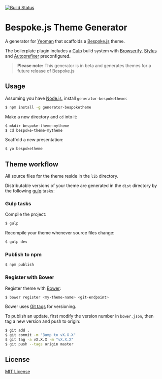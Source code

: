 [![Build Status](https://secure.travis-ci.org/markdalgleish/generator-bespoketheme.png?branch=master)](https://travis-ci.org/markdalgleish/generator-bespoketheme)

# Bespoke.js Theme Generator

A generator for [Yeoman](http://yeoman.io) that scaffolds a [Bespoke.js](http://markdalgleish.com/projects/bespoke.js) theme.

The boilerplate plugin includes a [Gulp](gulpjs.com) build system with [Browserify](http://browserify.org), [Stylus](http://learnboost.github.io/stylus) and [Autoprefixer](https://github.com/ai/autoprefixer) preconfigured.

> **Please note:** This generator is in beta and generates themes for a future release of Bespoke.js

## Usage

Assuming you have [Node.js](http://nodejs.org), install `generator-bespoketheme`:
```bash
$ npm install -g generator-bespoketheme
```

Make a new directory and `cd` into it:
```bash
$ mkdir bespoke-theme-mytheme
$ cd bespoke-theme-mytheme
```

Scaffold a new presentation:
```bash
$ yo bespoketheme
```

## Theme workflow

All source files for the theme reside in the `lib` directory.

Distributable versions of your theme are generated in the `dist` directory by the following [gulp](https://github.com/gulpjs/gulp) tasks:

### Gulp tasks

Compile the project:

```bash
$ gulp
```

Recompile your theme whenever source files change:

```bash
$ gulp dev
```

### Publish to npm

```bash
$ npm publish
```

### Register with Bower

Register theme with [Bower](http://bower.io/):

```bash
$ bower register <my-theme-name> <git-endpoint>
```

Bower uses [Git tags](http://git-scm.com/book/en/Git-Basics-Tagging) for versioning.

To publish an update, first modify the version number in `bower.json`, then tag a new version and push to origin:

```bash
$ git add .
$ git commit -m "Bump to vX.X.X"
$ git tag -a vX.X.X -m "vX.X.X"
$ git push --tags origin master
```

## License

[MIT License](http://markdalgleish.mit-license.org)
